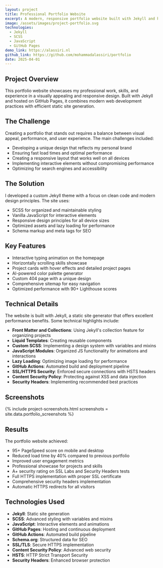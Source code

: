```yaml
---
layout: project
title: Professional Portfolio Website
excerpt: A modern, responsive portfolio website built with Jekyll and hosted on GitHub Pages.
image: /assets/images/project-portfolio.svg
technologies:
  - Jekyll
  - SCSS
  - JavaScript
  - GitHub Pages
demo_link: https://alassiri.nl
github_link: https://github.com/mohammadalassiri/portfolio
date: 2025-04-01
---
```


## Project Overview

This portfolio website showcases my professional work, skills, and experience in a visually appealing and responsive design. Built with Jekyll and hosted on GitHub Pages, it combines modern web development practices with efficient static site generation.

## The Challenge

Creating a portfolio that stands out requires a balance between visual appeal, performance, and user experience. The main challenges included:

- Developing a unique design that reflects my personal brand
- Ensuring fast load times and optimal performance
- Creating a responsive layout that works well on all devices
- Implementing interactive elements without compromising performance
- Optimizing for search engines and accessibility

## The Solution

I developed a custom Jekyll theme with a focus on clean code and modern design principles. The site uses:

- SCSS for organized and maintainable styling
- Vanilla JavaScript for interactive elements
- Responsive design principles for all device sizes
- Optimized assets and lazy loading for performance
- Schema markup and meta tags for SEO

## Key Features

- Interactive typing animation on the homepage
- Horizontally scrolling skills showcase
- Project cards with hover effects and detailed project pages
- AI-powered color palette generator
- Custom 404 page with a unique design
- Comprehensive sitemap for easy navigation
- Optimized performance with 90+ Lighthouse scores

## Technical Details

The website is built with Jekyll, a static site generator that offers excellent performance benefits. Some technical highlights include:

- **Front Matter and Collections**: Using Jekyll's collection feature for organizing projects
- **Liquid Templates**: Creating reusable components
- **Custom SCSS**: Implementing a design system with variables and mixins
- **JavaScript Modules**: Organized JS functionality for animations and interactions
- **Lazy Loading**: Optimizing image loading for performance
- **GitHub Actions**: Automated build and deployment pipeline
- **SSL/HTTPS Security**: Enforced secure connections with HSTS headers
- **Content Security Policy**: Protecting against XSS and data injection
- **Security Headers**: Implementing recommended best practices

## Screenshots

{% include project-screenshots.html 
  screenshots = site.data.portfolio_screenshots 
%}

## Results

The portfolio website achieved:

- 95+ PageSpeed score on mobile and desktop
- Reduced load time by 40% compared to previous portfolio
- Improved user engagement metrics
- Professional showcase for projects and skills
- A+ security rating on SSL Labs and Security Headers tests
- Full HTTPS implementation with proper SSL certificate
- Comprehensive security headers implementation
- Automatic HTTPS redirects for all visitors

## Technologies Used

- **Jekyll**: Static site generation
- **SCSS**: Advanced styling with variables and mixins
- **JavaScript**: Interactive elements and animations
- **GitHub Pages**: Hosting and continuous deployment
- **GitHub Actions**: Automated build pipeline
- **Schema.org**: Structured data for SEO
- **SSL/TLS**: Secure HTTPS implementation
- **Content Security Policy**: Advanced web security
- **HSTS**: HTTP Strict Transport Security
- **Security Headers**: Enhanced browser protection